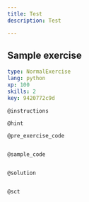```yaml
---
title: Test
description: Test

---
```

## Sample exercise

```yaml
type: NormalExercise
lang: python
xp: 100
skills: 2
key: 9420772c9d
```


`@instructions`

`@hint`

`@pre_exercise_code`
```{python}

```

`@sample_code`
```{python}

```

`@solution`
```{python}

```

`@sct`
```{python}

```
